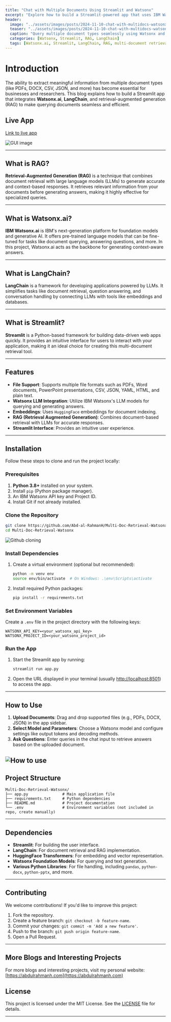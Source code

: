```yaml
---
title: "Chat with Multiple Documents Using Streamlit and Watsonx"
excerpt: "Explore how to build a Streamlit-powered app that uses IBM Watsonx and LangChain for retrieval-augmented generation (RAG) with multiple document types."
header:
  image: "../assets/images/posts/2024-11-10-chat-with-multidocs-watsonx/cover.jpg"
  teaser: "../assets/images/posts/2024-11-10-chat-with-multidocs-watsonx/cover.jpg"
  caption: "Query multiple document types seamlessly using Watsonx and LangChain."
  categories: [Watsonx, Streamlit, RAG, LangChain]
  tags: [Watsonx.ai, Streamlit, LangChain, RAG, multi-document retrieval]
---
```


# Introduction

The ability to extract meaningful information from multiple document types (like PDFs, DOCX, CSV, JSON, and more) has become essential for businesses and researchers. This blog explains how to build a Streamlit app that integrates **Watsonx.ai**, **LangChain**, and retrieval-augmented generation (RAG) to make querying documents seamless and efficient.

## Live App
[Link to live app](https://huggingface.co/spaces/RAHMAN00700/Chat-with-Multiple-Documents-Using-Streamlit-and-Watsonx)

![GUI image](../assets/images/posts/2024-11-10-chat-with-multidocs-watsonx/1.jpg)

---

## What is RAG?

**Retrieval-Augmented Generation (RAG)** is a technique that combines document retrieval with large language models (LLMs) to generate accurate and context-based responses. It retrieves relevant information from your documents before generating answers, making it highly effective for specialized queries.

---

## What is Watsonx.ai?

**IBM Watsonx.ai** is IBM's next-generation platform for foundation models and generative AI. It offers pre-trained language models that can be fine-tuned for tasks like document querying, answering questions, and more. In this project, Watsonx.ai acts as the backbone for generating context-aware answers.

---

## What is LangChain?

**LangChain** is a framework for developing applications powered by LLMs. It simplifies tasks like document retrieval, question answering, and conversation handling by connecting LLMs with tools like embeddings and databases.

---

## What is Streamlit?

**Streamlit** is a Python-based framework for building data-driven web apps quickly. It provides an intuitive interface for users to interact with your application, making it an ideal choice for creating this multi-document retrieval tool.

---
## Features

- **File Support**: Supports multiple file formats such as PDFs, Word documents, PowerPoint presentations, CSV, JSON, YAML, HTML, and plain text.
- **Watsonx LLM Integration**: Utilize IBM Watsonx's LLM models for querying and generating answers.
- **Embeddings**: Uses `HuggingFace` embeddings for document indexing.
- **RAG (Retrieval Augmented Generation)**: Combines document-based retrieval with LLMs for accurate responses.
- **Streamlit Interface**: Provides an intuitive user experience.

---

## Installation

Follow these steps to clone and run the project locally:

### Prerequisites

1. **Python 3.8+** installed on your system.
2. Install `pip` (Python package manager).
3. An IBM Watsonx API key and Project ID.
4. Install Git if not already installed.

### Clone the Repository

```bash
git clone https://github.com/Abd-al-RahmanH/Multi-Doc-Retrieval-Watsonx.git
cd Multi-Doc-Retrieval-Watsonx
```
![Github cloning](../assets/images/posts/2024-11-10-chat-with-multidocs-watsonx/2.jpg)

### Install Dependencies

1. Create a virtual environment (optional but recommended):

    ```bash
    python -m venv env
    source env/bin/activate  # On Windows: .\env\Scripts\activate
    ```

2. Install required Python packages:

    ```bash
    pip install -r requirements.txt
    ```

### Set Environment Variables

Create a `.env` file in the project directory with the following keys:

```env
WATSONX_API_KEY=<your_watsonx_api_key>
WATSONX_PROJECT_ID=<your_watsonx_project_id>
```

### Run the App

1. Start the Streamlit app by running:

    ```bash
    streamlit run app.py
    ```

2. Open the URL displayed in your terminal (usually [http://localhost:8501](http://localhost:8501)) to access the app.

---

## How to Use

1. **Upload Documents**: Drag and drop supported files (e.g., PDFs, DOCX, JSON) in the app sidebar.
2. **Select Model and Parameters**: Choose a Watsonx model and configure settings like output tokens and decoding methods.
3. **Ask Questions**: Enter queries in the chat input to retrieve answers based on the uploaded document.

![How to use](../assets/images/posts/2024-11-10-chat-with-multidocs-watsonx/3.jpg)
---

## Project Structure

```plaintext
Multi-Doc-Retrieval-Watsonx/
├── app.py               # Main application file
├── requirements.txt     # Python dependencies
├── README.md            # Project documentation
└── .env                 # Environment variables (not included in repo, create manually)
```

---

## Dependencies

- **Streamlit**: For building the user interface.
- **LangChain**: For document retrieval and RAG implementation.
- **HuggingFace Transformers**: For embedding and vector representation.
- **Watsonx Foundation Models**: For querying and text generation.
- **Various Python Libraries**: For file handling, including `pandas`, `python-docx`, `python-pptx`, and more.

---

## Contributing

We welcome contributions! If you'd like to improve this project:

1. Fork the repository.
2. Create a feature branch: `git checkout -b feature-name`.
3. Commit your changes: `git commit -m 'Add a new feature'`.
4. Push to the branch: `git push origin feature-name`.
5. Open a Pull Request.

---

## More Blogs and Interesting Projects

For more blogs and interesting projects, visit my personal website: [https://abdulrahmanh.com](https://abdulrahmanh.com)

## License

This project is licensed under the MIT License. See the [LICENSE](LICENSE) file for details.

---
